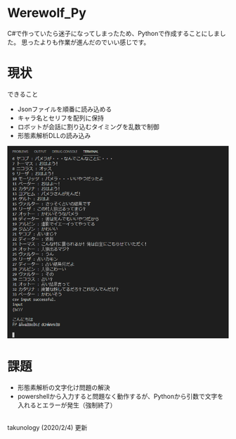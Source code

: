 # Werewolf_Py
C#で作っていたら迷子になってしまったため、Pythonで作成することにしました。
思ったよりも作業が進んだのでいい感じです。

# 現状
できること
- Jsonファイルを順番に読み込める
- キャラ名とセリフを配列に保持
- ロボットが会話に割り込むタイミングを乱数で制御
- 形態素解析DLLの読み込み

![s](Images/py.png)

# 課題
- 形態素解析の文字化け問題の解決
- powershellから入力すると問題なく動作するが、Pythonから引数で文字を入れるとエラーが発生（強制終了）
 
</br>
</hr>
takunology (2020/2/4) 更新
